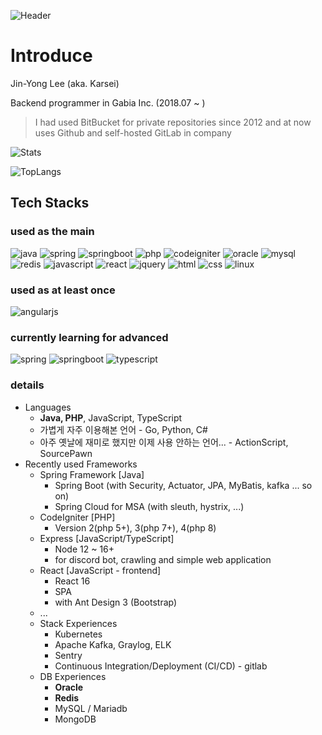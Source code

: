 ![Header](https://capsule-render.vercel.app/api?type=waving&color=auto&height=300&section=header&text=Welcome!&fontSize=90&animation=fadeIn&fontAlignY=38&desc=Karsei%20Github%20Profile&descAlignY=51&descAlign=62)

# Introduce

Jin-Yong Lee (aka. Karsei)

Backend programmer in Gabia Inc. (2018.07 ~ )

> I had used BitBucket for private repositories since 2012 and at now uses Github and self-hosted GitLab in company

![Stats](https://github-readme-stats.vercel.app/api?username=karsei&show_icons=true&theme=tokyonight)

![TopLangs](https://github-readme-stats.vercel.app/api/top-langs/?username=karsei&layout=compact&hide=c%23)

## Tech Stacks

### used as the main

![java](https://img.shields.io/badge/Java-007396.svg?style=for-the-badge&logo=Java&logoColor=white) ![spring](https://img.shields.io/badge/Spring-6DB33F?style=for-the-badge&logo=Spring&logoColor=white) ![springboot](https://img.shields.io/badge/SpringBoot-6DB33F?style=for-the-badge&logo=SpringBoot&logoColor=white) ![php](https://img.shields.io/badge/PHP-777BB4?style=for-the-badge&logo=PHP&logoColor=white)  ![codeigniter](https://img.shields.io/badge/CodeIgniter-EF4223?style=for-the-badge&logo=CodeIgniter&logoColor=white) ![oracle](https://img.shields.io/badge/oracle-F80000?style=for-the-badge&logo=oracle&logoColor=white) ![mysql](https://img.shields.io/badge/mysql-4479A1?style=for-the-badge&logo=mysql&logoColor=white) ![redis](https://img.shields.io/badge/Redis-DC382D?style=for-the-badge&logo=Redis&logoColor=white) ![javascript](https://img.shields.io/badge/javascript-F7DF1E?style=for-the-badge&logo=javascript&logoColor=black) ![react](https://img.shields.io/badge/react-61DAFB?style=for-the-badge&logo=react&logoColor=black) ![jquery](https://img.shields.io/badge/jquery-0769AD?style=for-the-badge&logo=jquery&logoColor=white) ![html](https://img.shields.io/badge/html-E34F26?style=for-the-badge&logo=html5&logoColor=white) ![css](https://img.shields.io/badge/css-1572B6?style=for-the-badge&logo=css3&logoColor=white) ![linux](https://img.shields.io/badge/linux-FCC624?style=for-the-badge&logo=linux&logoColor=black)

### used as at least once

![angularjs](https://img.shields.io/badge/AngularJs-E23237?style=for-the-badge&logo=angularjs&logoColor=black)

### currently learning for advanced

![spring](https://img.shields.io/badge/Spring-6DB33F?style=for-the-badge&logo=Spring&logoColor=white) ![springboot](https://img.shields.io/badge/SpringBoot-6DB33F?style=for-the-badge&logo=SpringBoot&logoColor=white) ![typescript](https://img.shields.io/badge/TypeScript-3178C6?style=for-the-badge&logo=Typescript&logoColor=white)

### details

* Languages
  + **Java, PHP**, JavaScript, TypeScript
  + 가볍게 자주 이용해본 언어 - Go, Python, C#
  + 아주 옛날에 재미로 했지만 이제 사용 안하는 언어... - ActionScript, SourcePawn
* Recently used Frameworks
    + Spring Framework [Java]
      + Spring Boot (with Security, Actuator, JPA, MyBatis, kafka ... so on)
      + Spring Cloud for MSA (with sleuth, hystrix, ...)
    + CodeIgniter [PHP]
      + Version 2(php 5+), 3(php 7+), 4(php 8)
    + Express [JavaScript/TypeScript]
      + Node 12 ~ 16+
      + for discord bot, crawling and simple web application
    + React [JavaScript - frontend]
      + React 16
      + SPA
      + with Ant Design 3 (Bootstrap)
    + ...
  + Stack Experiences
    + Kubernetes
    + Apache Kafka, Graylog, ELK
    + Sentry
    + Continuous Integration/Deployment (CI/CD) - gitlab
  + DB Experiences
    + **Oracle**
    + **Redis**
    + MySQL / Mariadb
    + MongoDB

<!---
Karsei/Karsei is a ✨ special ✨ repository because its `README.md` (this file) appears on your GitHub profile.
You can click the Preview link to take a look at your changes.
--->
